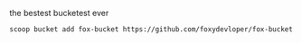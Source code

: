 the bestest bucketest ever

`scoop bucket add fox-bucket https://github.com/foxydevloper/fox-bucket`
